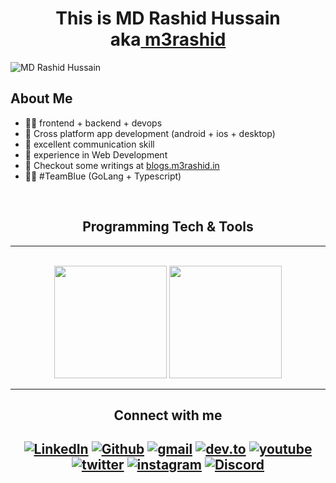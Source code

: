 <h1 align="center">This is MD Rashid Hussain aka<a href="https://m3rashid.in" target="_blank">&nbsp;m3rashid</a></h1>
<p align="left"> <img src="https://komarev.com/ghpvc/?username=m3rashid" alt="MD Rashid Hussain" /> </p>

## About Me
- 🧑‍💻 frontend + backend + devops 
- 🔭 Cross platform app development (android + ios + desktop) 
- 🎤 excellent communication skill
- 🌱 experience in Web Development
- 📒 Checkout some writings at <a href="https://blogs.m3rashid.in">blogs.m3rashid.in</a>
- 🧑‍💻 #TeamBlue (GoLang + Typescript)

<br />

<h2 align="center">Programming Tech & Tools</h2>

<hr />
<br />

<div align="center">
  <img height="180em" src="https://github-readme-stats-eight-theta.vercel.app/api?username=m3rashid&show_icons=true&theme=algolia&include_all_commits=true&count_private=true"/>
  <img height="180em" src="https://github-readme-stats-eight-theta.vercel.app/api/top-langs/?username=m3rashid&layout=compact&langs_count=8&theme=algolia"/>
</div>

<hr />
 
<h2 align="center">Connect with me<h2>
 <div align="center">
  <a href="https://www.linkedin.com/in/m3rashid/"><img alt="LinkedIn" src="https://img.shields.io/badge/LinkedIn-0077B5?style=for-the-badge&logo=linkedin&logoColor=white"></a>
  <a href="https://github.com/m3rashid"><img alt="Github" src="https://img.shields.io/badge/GitHub-100000?style=for-the-badge&logo=github&logoColor=white"></a>
  <a href="mailto:m3rashid.hussain@gmail.com"><img alt="gmail" src="https://img.shields.io/badge/Gmail-D14836?style=for-the-badge&logo=gmail&logoColor=white"></a>
  <a href="https://dev.to/m3rashid"><img alt="dev.to" src="https://img.shields.io/badge/dev.to-0A0A0A?style=for-the-badge&logo=dev.to&logoColor=white"></a>
  <a href="https://www.youtube.com/channel/UCeNqGjDNF0JJdWbd8jrgJdw"><img alt="youtube" src="https://img.shields.io/badge/YouTube-FF0000?style=for-the-badge&logo=youtube&logoColor=white"></a>
  <a href="https://twitter.com/m3_rashid"><img alt="twitter" src="https://img.shields.io/badge/Twitter-1DA1F2?style=for-the-badge&logo=twitter&logoColor=white"></a>
  <a href="https://www.instagram.com/m3_rashid/"><img alt="instagram" src="https://img.shields.io/badge/Instagram-E4405F?style=for-the-badge&logo=instagram&logoColor=white"></a>
  <a href="https://discordapp.com/users/805337169727979530"><img alt="Discord" src="https://img.shields.io/badge/Discord-7289DA?style=for-the-badge&logo=discord&logoColor=white"></a>
</div>
